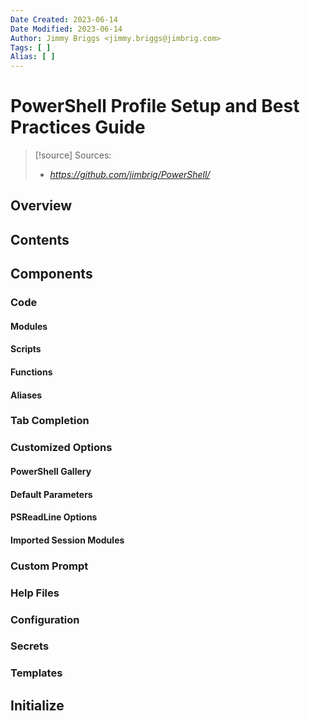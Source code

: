 ```yaml
---
Date Created: 2023-06-14
Date Modified: 2023-06-14
Author: Jimmy Briggs <jimmy.briggs@jimbrig.com>
Tags: [ ]
Alias: [ ]
---
```


# PowerShell Profile Setup and Best Practices Guide

> [!source] Sources:
> - *https://github.com/jimbrig/PowerShell/*

## Overview

## Contents

## Components

### Code

#### Modules

#### Scripts

#### Functions

#### Aliases

### Tab Completion

### Customized Options

#### PowerShell Gallery

#### Default Parameters

#### PSReadLine Options

#### Imported Session Modules

### Custom Prompt

### Help Files

### Configuration

### Secrets

### Templates


## Initialize
